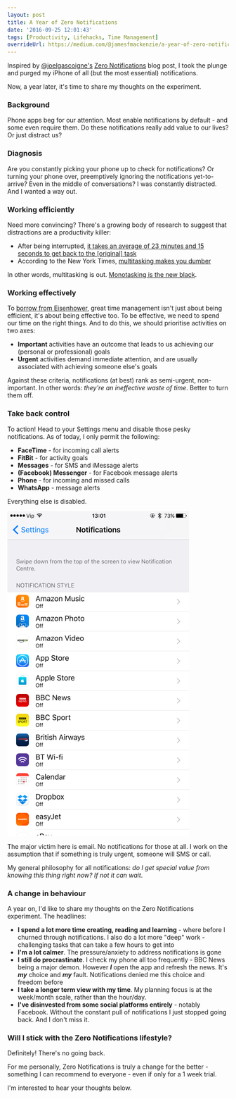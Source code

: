 ```yaml
---
layout: post
title: A Year of Zero Notifications
date: '2016-09-25 12:01:43'
tags: [Productivity, Lifehacks, Time Management]
overrideUrl: https://medium.com/@jamesfmackenzie/a-year-of-zero-notifications-d69209288ea4
---
```


Inspired by <a href="http://www.twitter.com/joelgascoigne" target="_blank">@joelgascoigne's</a> <a href="http://joel.is/post/39927202947/zero-notifications" target="_blank">Zero Notifications</a> blog post, I took the plunge and purged my iPhone of all (but the most essential) notifications.

Now, a year later, it's time to share my thoughts on the experiment.

### Background

Phone apps beg for our attention. Most enable notifications by default - and some even require them. Do these notifications really add value to our lives? Or just distract us?

### Diagnosis

Are you constantly picking your phone up to check for notifications? Or turning your phone over, preemptively ignoring the notifications yet-to-arrive? Even in the middle of conversations? I was constantly distracted. And I wanted a way out.

### Working efficiently

Need more convincing? There's a growing body of research to suggest that distractions are a productivity killer:

* After being interrupted, <a href="http://lifehacker.com/how-long-it-takes-to-get-back-on-track-after-a-distract-1720708353" target="_blank">it takes an average of 23 minutes and 15 seconds to get back to the [original] task</a>
* According to the New York Times, <a href="http://nyti.ms/1089Qwn" target="_blank">multitasking makes you dumber</a>

In other words, multitasking is out. <a href="http://dictionary.cambridge.org/dictionary/english/brown-green-etc-is-the-new-black" target="_blank">Monotasking is the new black</a>.

### Working effectively

To <a href="" target="_blank">borrow from Eisenhower</a>, great time management isn't just about being efficient, it's about being effective too. To be effective, we need to spend our time on the right things. And to do this, we should prioritise activities on two axes:

* **Important** activities have an outcome that leads to us achieving our (personal or professional) goals
* **Urgent** activities demand immediate attention, and are usually associated with achieving someone else's goals

Against these criteria, notifications (at best) rank as semi-urgent, non-important. In other words: *they're an ineffective waste of time*. Better to turn them off.

### Take back control

To action! Head to your Settings menu and disable those pesky notifications. As of today, I only permit the following:

* **FaceTime** - for incoming call alerts
* **FitBit** - for activity goals
* **Messages** - for SMS and iMessage alerts
* **(Facebook) Messenger** - for Facebook message alerts
* **Phone** - for incoming and missed calls
* **WhatsApp** - message alerts

Everything else is disabled.

![](/img/posts/the-great-notification-purge.png)

The major victim here is email. No notifications for those at all. I work on the assumption that if something is truly urgent, someone will SMS or call.

My general philosophy for all notifications: *do I get special value from knowing this thing right now? If not it can wait*.

### A change in behaviour 

A year on, I'd like to share my thoughts on the Zero Notifications experiment. The headlines:

* **I spend a lot more time creating, reading and learning** - where before I churned through notifications. I also do a lot more "deep" work - challenging tasks that can take a few hours to get into
* **I'm a lot calmer**. The pressure/anxiety to address notifications is gone
* **I still do procrastinate**. I check my phone all too frequently - BBC News being a major demon. However ***I*** open the app and refresh the news. It's ***my*** choice and ***my*** fault. Notifications denied me this choice and freedom before
* **I take a longer term view with my time**. My planning focus is at the week/month scale, rather than the hour/day.
* **I've disinvested from some social platforms entirely** - notably Facebook. Without the constant pull of notifications I just stopped going back. And I don't miss it.

### Will I stick with the Zero Notifications lifestyle?

Definitely! There's no going back.

For me personally, Zero Notifications is truly a change for the better - something I can recommend to everyone - even if only for a 1 week trial.

I'm interested to hear your thoughts below. 
